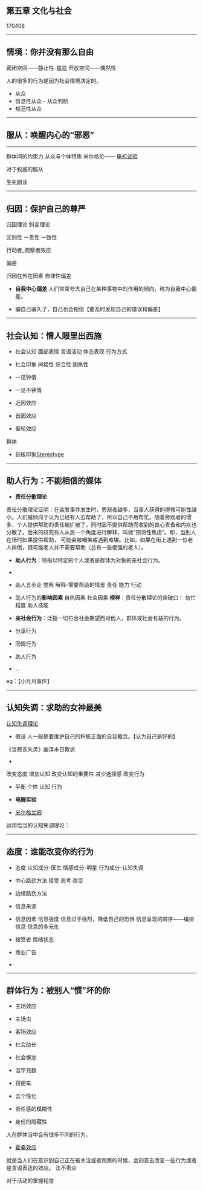 ## 第五章  文化与社会

170408

----
## 情境：你并没有那么自由

密闭空间——静止性-尴尬
开放空间——偶然性

人的很多的行为是因为社会情境决定的。

- 从众
 - 信息性从众 - 从众判断
 - 规范性从众

----


## 服从：唤醒内心的“邪恶”

----

群体间的约束力
从众与个体特质
米尔格伦—— [电机试验](http://www.baike.com/wiki/%E7%B1%B3%E5%B0%94%E6%A0%BC%E4%BC%A6%E5%AE%9E%E9%AA%8C)

对于权威的服从

生死朗读

----

## 归因：保护自己的尊严

归因理论
斜变理论

区别性
一贯性
一致性

行动者_观察者效应

偏差

归因在外在因素
自律性偏差

- **自我中心偏差**
人们常常夸大自己在某种事物中的作用的倾向，称为自我中心偏差。

- 骗自己骗久了，自己也会相信【要及时发现自己的错误和偏差】

----

## 社会认知：情人眼里出西施

- 社会认知
面部表情
言语活动
体态表现
行为方式

- 社会印象
间接性
综合性
固执性


- 一见钟情

- 一见不钟情

- 近因效应

- 首因效应

- 晕轮效应 

群体

- 刻板印象[Stereotype](https://www.zhihu.com/question/20807106)

----
## 助人行为：不能相信的媒体

- **责任分散理论**

责任分散理论证明：在突发事件发生时，旁观者越多，当事人获得的得救可能性越小。人们越倾向于认为已经有人去帮助了，所以自己不用帮忙。随着旁观者的增多，个人提供帮助的责任被扩散了，同时因不提供帮助而收到的良心责备和内疚也分散了。后来的研究有人从另一个角度进行解释，叫做“预测性焦虑”。即，当别人在场时如果提供帮助，
可能会被嘲笑或遇到难堪。比如，如果在街上遇到一位老人摔倒，很可能老人并不需要帮助（总有一些倔强的老人）。

- **助人行为**：特指以特定的个人或者是群体为对象的亲社会行为。
- 
 - 助人五步走
觉察
解释-需要帮助的情景
责任
能力
行动

 - 助人行为的**影响因素**
 自热因素
 社会因素
 **榜样**：责任分散理论的突破口！
 匆忙程度
 助人技能

- **亲社会行为**：泛指一切符合社会期望而对他人，群体或社会有益的行为。
 - 分享行为
 - 同情行为
 - 助人行为
 - ...


eg：【小月月事件】


----
## 认知失调：求助的女神最美

[认知失调理论](http://wiki.mbalib.com/wiki/%E8%AE%A4%E7%9F%A5%E5%A4%B1%E8%B0%83%E7%90%86%E8%AE%BA)

- 假设
人一般是要维护自己的积极正面的自我概念。【认为自己是好的】




《当预言失灵》幽浮末日教派

- 
改变态度
增加认知
改变认知的重要性
减少选择感
改变行为

- 平衡
个体
认知
行为

- **电醒实验**
 - [米尔格兰姆](http://baike.baidu.com/link?url=FCh9Tw9lhiAc5wNpDDa7x5BgHYjAbAWDds-tctzcQlG_kDG9PNDE_oG3XRYXsiYhfhBEIbxyb9Hgk55pYVb4ToRvj_h4GHVViMGlUjguIJAGsRAE6nQ0ZRHfmmpJC_kzjzrnoMZgb5BZTQqx2FoKo_)

运用恰当的认知失调理论：

----
## 态度：谁能改变你的行为

- 态度
认知成分-医生
情感成分-明星
行为成分-认知失调

- 中心路劲方法
接受
思考
改变

- 边缘路劲方法
 - 信息来源
 - 信息因素
信息强度
信息过于强烈，降低自己的恐惧
信息呈现的顺序——编排信息
信息的多元化

 - 接受者
 情绪状态
 
- 商业广告
- 
----
## 群体行为：被别人“惯”坏的你

- 主场效应

- 主场虫

- 客场效应

- 社会助长

- 社会懈怠
 - 滥竽充数
 - 搭便车


- 去个性化
 - 责任感的模糊性
 - 身份的隐藏性

人在群体当中会有很多不同的行为。

- [霍桑效应](http://baike.baidu.com/link?url=QAoT3hn4vha8nsM5fmBp2RnB7gD9dL8K-3Q5X-rYpdj6OA79dz7Y34NmxIjc43CFO-g0DZ-bSic3vlchMGopOVut1KjDeqRjy5_uKz_Xo29M4RHGhxFUyUYj0MsYXm0n)

就是当人们在意识到自己正在被关注或者观察的时候，会刻意去改变一些行为或者是言语表达的效应。
法不责众

对于活动的掌握程度























